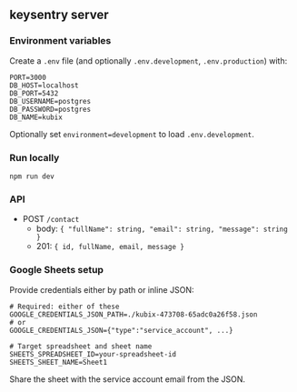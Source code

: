 ## keysentry server

### Environment variables

Create a `.env` file (and optionally `.env.development`, `.env.production`) with:

```
PORT=3000
DB_HOST=localhost
DB_PORT=5432
DB_USERNAME=postgres
DB_PASSWORD=postgres
DB_NAME=kubix
```

Optionally set `environment=development` to load `.env.development`.

### Run locally

```
npm run dev
```

### API

- POST `/contact`
  - body: `{ "fullName": string, "email": string, "message": string }`
  - 201: `{ id, fullName, email, message }`

### Google Sheets setup

Provide credentials either by path or inline JSON:

```
# Required: either of these
GOOGLE_CREDENTIALS_JSON_PATH=./kubix-473708-65adc0a26f58.json
# or
GOOGLE_CREDENTIALS_JSON={"type":"service_account", ...}

# Target spreadsheet and sheet name
SHEETS_SPREADSHEET_ID=your-spreadsheet-id
SHEETS_SHEET_NAME=Sheet1
```

Share the sheet with the service account email from the JSON.

